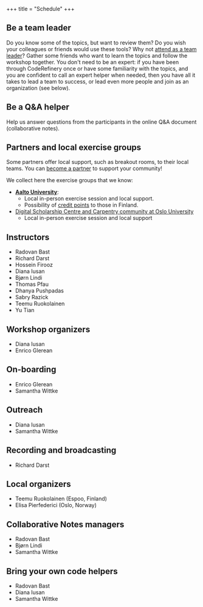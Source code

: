 +++
title = "Schedule"
+++

## Be a team leader

Do you know some of the topics, but want to review them?
Do you wish your colleagues or friends would use these tools?
Why not [attend as a team leader](@/join.md)?
Gather some friends who want to learn the topics and follow the workshop together.
You don't need to be an expert: if you have been through CodeRefinery once or have some familiarity
with the topics, and you are confident to call an expert helper when needed,
then you have all it takes to lead a team to success,
or lead even more people and join as an organization (see below).

## Be a Q&A helper

Help us answer questions from the participants in the online Q&A document (collaborative notes).


## Partners and local exercise groups

Some partners offer local support, such as breakout rooms, to their local
teams. You can [become a partner](https://coderefinery.org/about/partners/) to
support your community!

We collect here the exercise groups that we know:
- [**Aalto University**](https://scicomp.aalto.fi/):
  - Local in-person exercise session and local support.
  - Possibility of [credit points](@/certificates.md) to those in Finland.
- [Digital Scholarship Centre and Carpentry community at Oslo University](https://www.ub.uio.no/english/courses-events/courses/coderefinery/time-and-place/2024-09-10-CodeRefinery-Part1)
  - Local in-person exercise session and local support 


## Instructors

- Radovan Bast
- Richard Darst
- Hossein Firooz
- Diana Iusan
- Bjørn Lindi
- Thomas Pfau
- Dhanya Pushpadas
- Sabry Razick
- Teemu Ruokolainen
- Yu Tian


## Workshop organizers

- Diana Iusan
- Enrico Glerean


## On-boarding

- Enrico Glerean
- Samantha Wittke


## Outreach

- Diana Iusan
- Samantha Wittke


## Recording and broadcasting

- Richard Darst


## Local organizers

- Teemu Ruokolainen (Espoo, Finland)
- Elisa Pierfederici (Oslo, Norway)

## Collaborative Notes managers

- Radovan Bast
- Bjørn Lindi
- Samantha Wittke

## Bring your own code helpers

- Radovan Bast
- Diana Iusan
- Samantha Wittke
 
